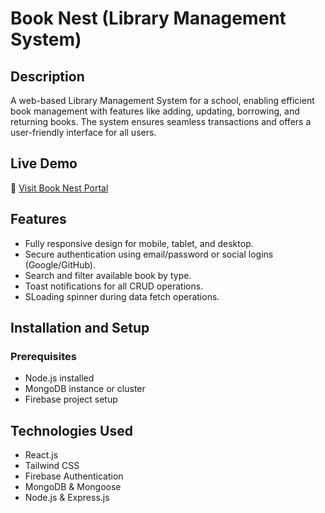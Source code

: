 # Book Nest (Library Management System)

## Description
A web-based Library Management System for a school, enabling efficient book management with features like adding, updating, borrowing, and returning books. The system ensures seamless transactions and offers a user-friendly interface for all users.

## Live Demo
🔗 [Visit Book Nest Portal](library-management-72d8f.web.app)

## Features
- Fully responsive design for mobile, tablet, and desktop.
- Secure authentication using email/password or social logins (Google/GitHub).
- Search and filter available book by type.
- Toast notifications for all CRUD operations.
- SLoading spinner during data fetch operations.

## Installation and Setup

### Prerequisites
- Node.js installed
- MongoDB instance or cluster
- Firebase project setup


## Technologies Used
- React.js
- Tailwind CSS
- Firebase Authentication
- MongoDB & Mongoose
- Node.js & Express.js